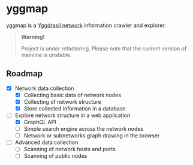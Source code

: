 # yggmap

yggmap is a [Yggdrasil network](https://yggdrasil-network.github.io/) information crawler and explorer.

> **Warning!**
> 
> Project is under refactoring. Please note that the current version of mainline is unstable.

## Roadmap

- [x] Network data collection
  - [x] Collecting basic data of network nodes
  - [x] Collecting of network structure
  - [x] Store collected information in a database
- [ ] Explore network structure in a web application
  - [x] GraphQL API
  - [ ] Simple search engine across the network nodes
  - [ ] Network or subnetworks graph drawing in the browser
- [ ] Advanced data collection
  - [ ] Scanning of network hosts and ports
  - [ ] Scanning of public nodes
